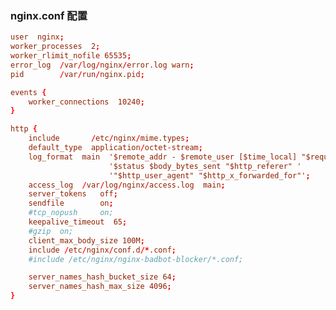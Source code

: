 <!--
 * @Description:
 * @Author: 焦国峰
 * @Github: https://github.com/clement-jiao
 * @Date: 2020-11-27 11:06:31
 * @LastEditors: clement-jiao
 * @LastEditTime: 2020-11-27 11:08:43
-->

### nginx.conf 配置
```conf
user  nginx;
worker_processes  2;
worker_rlimit_nofile 65535;
error_log  /var/log/nginx/error.log warn;
pid        /var/run/nginx.pid;

events {
    worker_connections  10240;
}

http {
    include       /etc/nginx/mime.types;
    default_type  application/octet-stream;
    log_format  main  '$remote_addr - $remote_user [$time_local] "$request" '
                      '$status $body_bytes_sent "$http_referer" '
                      '"$http_user_agent" "$http_x_forwarded_for"';
    access_log  /var/log/nginx/access.log  main;
    server_tokens   off;
    sendfile        on;
    #tcp_nopush     on;
    keepalive_timeout  65;
    #gzip  on;
    client_max_body_size 100M;
    include /etc/nginx/conf.d/*.conf;
    #include /etc/nginx/nginx-badbot-blocker/*.conf;

    server_names_hash_bucket_size 64;
    server_names_hash_max_size 4096;
}
```
